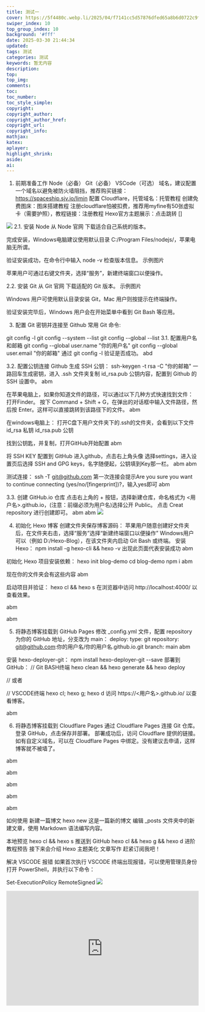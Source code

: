 ```yaml
---
title: 测试一
cover: https://5f4480c.webp.li/2025/04/f7141cc5d57876dfed65a8b6d0722c9f.png
swiper_index: 10
top_group_index: 10
background: '#fff'
date: 2025-03-30 21:44:34
updated:
tags: 测试
categories: 测试
keywords: 暂无内容
description: 
top: 
top_img:
comments:
toc:
toc_number:
toc_style_simple:
copyright:
copyright_author:
copyright_author_href:
copyright_url:
copyright_info:
mathjax:
katex:
aplayer:
highlight_shrink:
aside:
ai:
---
```

1. 前期准备工作
Node（必备）
Git（必备）
VSCode（可选）
域名，建议配置一个域名以避免被防火墙阻挡，推荐购买链接： https://spaceship.sjv.io/limin
配置 Cloudflare，托管域名：托管教程
创建免费图床：图床搭建教程
注册cloudflare怕被扣费，推荐用myfine有50张虚拟卡（需要护照），教程链接：注册教程
Hexo官方主题展示：点击跳转
[]
<img src="https://5f4480c.webp.li/2025/04/504da1f86fa6d6e00a2628cef0b3761c.jpg">
2.1. 安装 Node
从 Node 官网 下载适合自己系统的版本。

完成安装，Windows电脑建议使用默认目录 C:/Program Files/nodejs/，苹果电脑无所谓。

验证安装成功，在命令行中输入 node -v 检查版本信息。
示例图片

苹果用户可通过右键文件夹，选择“服务”，新建终端窗口以便操作。

2.2. 安装 Git
从 Git 官网 下载适配的 Git 版本。
示例图片

Windows 用户可使用默认目录安装 Git，Mac 用户则按提示在终端操作。

验证安装完毕后，Windows 用户会在开始菜单中看到 Git Bash 等应用。

3. 配置 Git 密钥并连接至 Github
常用 Git 命令:

git config -l
git config --system --list
git config --global --list
3.1. 配置用户名和邮箱
git config --global user.name "你的用户名"
git config --global user.email "你的邮箱"
通过 git config -l 验证是否成功。
abd

3.2. 配置公钥连接 Github
生成 SSH 公钥：
ssh-keygen -t rsa -C "你的邮箱"
一路回车生成密钥，进入 .ssh 文件夹复制 id_rsa.pub 公钥内容，配置到 Github 的 SSH 设置中。
abm

在苹果电脑上，如果你知道文件的路径，可以通过以下几种方式快速找到文件：
打开Finder。
按下 Command + Shift + G，在弹出的对话框中输入文件路径，然后按 Enter。这样可以直接跳转到该路径下的文件。
abm

在windows电脑上：
打开C盘下用户文件夹下的.ssh的文件夹，会看到以下文件
id_rsa 私钥
id_rsa.pub 公钥

找到公钥匙，并复制，打开GitHub开始配置
abm

将 SSH KEY 配置到 GitHub
进入github，点击右上角头像 选择settings，进入设置页后选择 SSH and GPG keys，名字随便起，公钥填到Key那一栏。
abm
abm

测试连接：
ssh -T git@github.com
第一次连接会提示Are you sure you want to continue connecting (yes/no/[fingerprint])?，输入yes即可
abm

3.3. 创建 GitHub.io 仓库
点击右上角的 + 按钮，选择新建仓库，命名格式为 <用户名>.github.io，(注意：前缀必须为用户名)选择公开 Public。
点击 Creat repository 进行创建即可。
abm
abm
<img src="https://5f4480c.webp.li/2025/04/504da1f86fa6d6e00a2628cef0b3761c.jpg">

4. 初始化 Hexo 博客
创建文件夹保存博客源码：
苹果用户随意创建好文件夹后，在文件夹右击，选择“服务”选择“新建终端窗口以便操作”
Windows用户可以（例如 D:/Hexo-Blog），在该文件夹内启动 Git Bash 或终端。
安装 Hexo：
npm install -g hexo-cli && hexo -v
出现此页面代表安装成功
abm

初始化 Hexo 项目安装依赖：
hexo init blog-demo
cd blog-demo
npm i
abm

现在你的文件夹会有这些内容
abm

启动项目并验证：
hexo cl && hexo s
在浏览器中访问 http://localhost:4000/ 以查看效果。

abm

abm

5. 将静态博客挂载到 GitHub Pages
修改 _config.yml 文件，配置 repository 为你的 GitHub 地址，分支改为 main：
deploy:
  type: git
  repository: git@github.com:你的用户名/你的用户名.github.io.git
  branch: main
abm

安装 hexo-deployer-git：
npm install hexo-deployer-git --save
部署到 GitHub：
// Git BASH终端
hexo clean && hexo generate && hexo deploy  

// 或者

// VSCODE终端
hexo cl; hexo g; hexo d
访问 https://<用户名>.github.io/ 以查看博客。

abm

6. 将静态博客挂载到 Cloudflare Pages
通过 Cloudflare Pages 连接 Git 仓库。
登录 GitHub，点击保存并部署。
部署成功后，访问 Cloudflare 提供的链接。
如有自定义域名，可以在 Cloudflare Pages 中绑定。没有建议去申请，这样博客就不被墙了。

abm

abm

abm

abm

abm

如何使用
新建一篇博文
hexo new 这是一篇新的博文
编辑 _posts 文件夹中的新建文章，使用 Markdown 语法编写内容。

本地预览
hexo cl && hexo s
推送到 GitHub
hexo cl && hexo g && hexo d
进阶教程预告
接下来会介绍 Hexo 主题美化 文章写作 赶紧订阅我吧！

解决 VSCODE 报错
如果首次执行 VSCODE 终端出现报错，可以使用管理员身份打开 PowerShell，并执行以下命令：

Set-ExecutionPolicy RemoteSigned
<img src="https://5f4480c.webp.li/2025/04/f7141cc5d57876dfed65a8b6d0722c9f.png">
<div class="video-container">
[<iframe width="560" height="315" src="https://www.youtube.com/embed/5w83NKPpF5w?si=U-Ce99ynattQgAaJ" title="YouTube video player" frameborder="0" allow="accelerometer; autoplay; clipboard-write; encrypted-media; gyroscope; picture-in-picture; web-share" referrerpolicy="strict-origin-when-cross-origin" allowfullscreen></iframe>]
</div>

<style>
.video-container {
    position: relative;
    width: 100%;
    padding-top: 56.25%; /* 16:9 aspect ratio (height/width = 9/16 * 100%) */
}

.video-container iframe {
    position: absolute;
    top: 0;
    left: 0;
    width: 100%;
    height: 100%;
}
</style>
